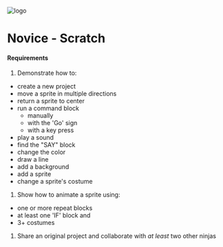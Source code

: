 ![logo](url/or/path/to/logo)
# Novice - Scratch
#### Requirements
1. Demonstrate how to:
  * create a new project
  * move a sprite in multiple directions
  * return a sprite to center
  * run a command block
    * manually
    * with the 'Go' sign
    * with a key press
  * play a sound
  * find the "SAY" block
  * change the color
  * draw a line
  * add a background
  * add a sprite
  * change a sprite's costume
1. Show how to animate a sprite using:
  * one or more repeat blocks
  * at least one 'IF' block and
  * 3+ costumes
1. Share an original project and collaborate with _at least_ two other ninjas
